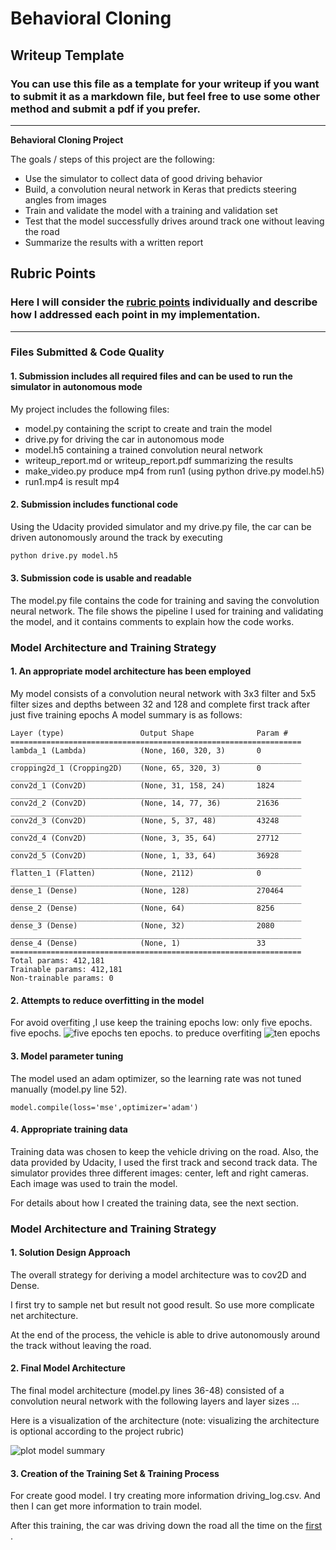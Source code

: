 # **Behavioral Cloning** 

## Writeup Template

### You can use this file as a template for your writeup if you want to submit it as a markdown file, but feel free to use some other method and submit a pdf if you prefer.

---

**Behavioral Cloning Project**

The goals / steps of this project are the following:
* Use the simulator to collect data of good driving behavior
* Build, a convolution neural network in Keras that predicts steering angles from images
* Train and validate the model with a training and validation set
* Test that the model successfully drives around track one without leaving the road
* Summarize the results with a written report


[//]: # (Image References)

[image1]: ./normal.png "validation model"
[image2]: ./overfiting.png "overfiting model"
[image3]: ./model_plot.png "model architecture"
[first]: ./run1.mp4 "video"

## Rubric Points
### Here I will consider the [rubric points](https://review.udacity.com/#!/rubrics/432/view) individually and describe how I addressed each point in my implementation.  

---
### Files Submitted & Code Quality

#### 1. Submission includes all required files and can be used to run the simulator in autonomous mode

My project includes the following files:
* model.py containing the script to create and train the model
* drive.py for driving the car in autonomous mode
* model.h5 containing a trained convolution neural network 
* writeup_report.md or writeup_report.pdf summarizing the results
* make_video.py produce mp4 from run1 (using python drive.py model.h5)
* run1.mp4 is result mp4

#### 2. Submission includes functional code
Using the Udacity provided simulator and my drive.py file, the car can be driven autonomously around the track by executing 
```sh
python drive.py model.h5
```

#### 3. Submission code is usable and readable

The model.py file contains the code for training and saving the convolution neural network. The file shows the pipeline I used for training and validating the model, and it contains comments to explain how the code works.

### Model Architecture and Training Strategy

#### 1. An appropriate model architecture has been employed

My model consists of a convolution neural network with 3x3 filter and 5x5 filter sizes and depths between 32 and 128 
and complete first track after just five training epochs
A model summary is as follows:
```
Layer (type)                 Output Shape              Param #   
=================================================================
lambda_1 (Lambda)            (None, 160, 320, 3)       0         
_________________________________________________________________
cropping2d_1 (Cropping2D)    (None, 65, 320, 3)        0         
_________________________________________________________________
conv2d_1 (Conv2D)            (None, 31, 158, 24)       1824      
_________________________________________________________________
conv2d_2 (Conv2D)            (None, 14, 77, 36)        21636     
_________________________________________________________________
conv2d_3 (Conv2D)            (None, 5, 37, 48)         43248     
_________________________________________________________________
conv2d_4 (Conv2D)            (None, 3, 35, 64)         27712     
_________________________________________________________________
conv2d_5 (Conv2D)            (None, 1, 33, 64)         36928     
_________________________________________________________________
flatten_1 (Flatten)          (None, 2112)              0         
_________________________________________________________________
dense_1 (Dense)              (None, 128)               270464    
_________________________________________________________________
dense_2 (Dense)              (None, 64)                8256      
_________________________________________________________________
dense_3 (Dense)              (None, 32)                2080      
_________________________________________________________________
dense_4 (Dense)              (None, 1)                 33        
=================================================================
Total params: 412,181
Trainable params: 412,181
Non-trainable params: 0

```
#### 2. Attempts to reduce overfitting in the model
For avoid overfiting ,I use keep the training epochs low: only five epochs.
five epochs.
![five epochs ][image1]
ten  epochs. to preduce overfiting
![ten epochs ][image2]

#### 3. Model parameter tuning

The model used an adam optimizer, so the learning rate was not tuned manually (model.py line 52).
```
model.compile(loss='mse',optimizer='adam')
```


#### 4. Appropriate training data

Training data was chosen to keep the vehicle driving on the road. Also, the data provided by Udacity, I used the first track and second track data. The simulator provides three different images: center, left and right cameras. Each image was used to train the model.

For details about how I created the training data, see the next section.

### Model Architecture and Training Strategy

#### 1. Solution Design Approach

The overall strategy for deriving a model architecture was to cov2D and Dense.

I first try to sample net but result not good result. So use more complicate net architecture. 

At the end of the process, the vehicle is able to drive autonomously around the track without leaving the road.

#### 2. Final Model Architecture

The final model architecture (model.py lines 36-48) consisted of a convolution neural network with the following layers and layer sizes ...

Here is a visualization of the architecture (note: visualizing the architecture is optional according to the project rubric)

![plot model summary][image3]

#### 3. Creation of the Training Set & Training Process
For create good model. I try creating more information driving_log.csv. And then I can get more information to train model.

After this training, the car was driving down the road all the time on the [first](run1.mp4) .

